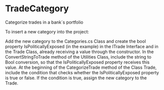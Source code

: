 # TradeCategory
Categorize trades in a bank´s portfolio

To insert a new category into the project:

Add the new category to the Categories.cs Class and create the bool property IsPoliticallyExposed (in the example) in the ITrade Interface and in the Trade Class, already receiving a value through the constructor.
In the ConvertStringToTrade method of the Utilities Class, include the string to Bool conversion, so that the IsPoliticallyExposed property receives this value.
At the beginning of the CategorizeTrade method of the Class Trade, include the condition that checks whether the IsPoliticallyExposed property is true or false.
If the condition is true, assign the new category to the Trade.
